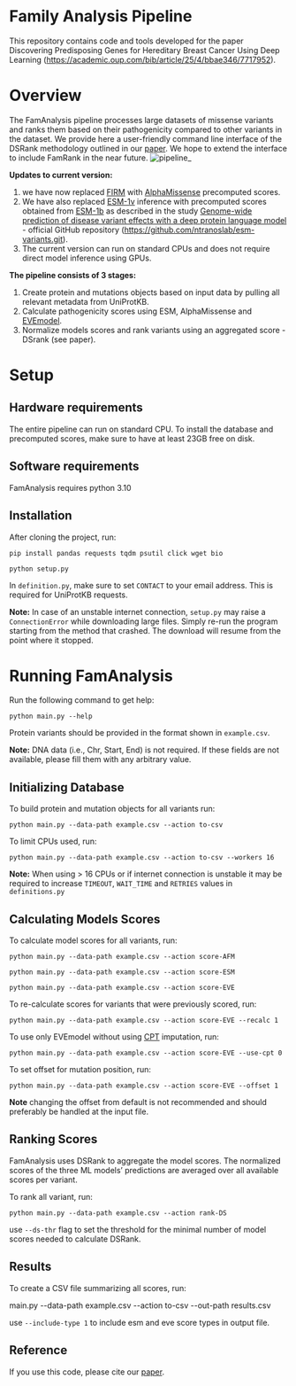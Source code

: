    # Family Analysis Pipeline

This repository contains code and tools developed for the paper Discovering Predisposing Genes for Hereditary Breast Cancer Using Deep Learning (https://academic.oup.com/bib/article/25/4/bbae346/7717952).

# Overview

The FamAnalysis pipeline processes large datasets of missense variants and ranks them based on their pathogenicity compared to other variants in the dataset.
We provide here a user-friendly command line interface of the DSRank methodology outlined in our [paper](https://academic.oup.com/bib/article/25/4/bbae346/7717952). We hope to extend the interface to include FamRank in the near future.
![pipeline_](https://github.com/user-attachments/assets/aff5dcc9-cfdd-4643-9fc3-e56a53375278)

**Updates to current version:** 
1. we have now replaced [FIRM](https://academic.oup.com/nar/article/47/13/6642/5523008) with [AlphaMissense](https://www.science.org/doi/10.1126/science.adg7492) precomputed scores.
2. We have also replaced [ESM-1v](https://www.biorxiv.org/content/10.1101/2021.07.09.450648v2) inference with precomputed scores obtained from [ESM-1b](https://www.biorxiv.org/content/10.1101/2021.02.12.430858v2)
   as described in the study [Genome-wide prediction of disease variant effects with a deep protein language model](https://www.nature.com/articles/s41588-023-01465-0) - official GitHub repository (https://github.com/ntranoslab/esm-variants.git).
4. The current version can run on standard CPUs and does not require direct model inference using GPUs.

**The pipeline consists of 3 stages:**
1. Create protein and mutations objects based on input data by pulling all relevant metadata from UniProtKB. 
2. Calculate pathogenicity scores using ESM, AlphaMissense and [EVEmodel](https://www.nature.com/articles/s41586-021-04043-8).
3. Normalize models scores and rank variants using an aggregated score - DSrank (see paper).

# Setup

## Hardware requirements

The entire pipeline can run on standard CPU. To install the database and precomputed scores, make sure to have at least 23GB free on disk. 

## Software requirements

FamAnalysis requires python 3.10

## Installation 

After cloning the project, run:

`pip install pandas requests tqdm psutil click wget bio ` 

`python setup.py`

In `definition.py`, make sure to set `CONTACT` to your email address. This is required for UniProtKB requests.

**Note:** In case of an unstable internet connection, `setup.py` may raise a `ConnectionError` while downloading large files. 
Simply re-run the program starting from the method that crashed. The download will resume from the point where it stopped.

# Running FamAnalysis 
Run the following command to get help:

`python main.py --help`

Protein variants should be provided in the format shown in `example.csv`.

**Note:** DNA data (i.e., Chr, Start, End) is not required. If these fields are not available, please fill them with any arbitrary value.

## Initializing Database

To build protein and mutation objects for all variants run: 

`python main.py --data-path example.csv --action to-csv`

To limit CPUs used, run:

`python main.py --data-path example.csv --action to-csv --workers 16`

**Note:** When using > 16 CPUs or if internet connection is unstable it may be required to increase `TIMEOUT`, `WAIT_TIME` and `RETRIES` values in `definitions.py`

## Calculating Models Scores

To calculate model scores for all variants, run:

`python main.py --data-path example.csv --action score-AFM`

`python main.py --data-path example.csv --action score-ESM`

`python main.py --data-path example.csv --action score-EVE`

To re-calculate scores for variants that were previously scored, run:

`python main.py --data-path example.csv --action score-EVE --recalc 1`

To use only EVEmodel without using [CPT](https://genomebiology.biomedcentral.com/articles/10.1186/s13059-023-03024-6) imputation, run:

`python main.py --data-path example.csv --action score-EVE --use-cpt 0`

To set offset for mutation position, run:

`python main.py --data-path example.csv --action score-EVE --offset 1`

**Note** changing the offset from default is not recommended and should preferably be handled at the input file. 

## Ranking Scores

FamAnalysis uses DSRank to aggregate the model scores. The normalized scores of the three ML models’ predictions are averaged over all available scores per variant. 

To rank all variant, run:

`python main.py --data-path example.csv --action rank-DS `

use `--ds-thr` flag to set the threshold for the minimal number of model scores needed to calculate DSRank.

## Results

To create a CSV file summarizing all scores, run:

main.py --data-path example.csv --action to-csv --out-path results.csv 

use `--include-type 1` to include esm and eve score types in output file. 

## Reference

If you use this code, please cite our [paper](https://academic.oup.com/bib/article/25/4/bbae346/7717952).


